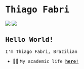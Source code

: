 # <samp>Thiago Fabri

<a href="https://www.linkedin.com/in/thiago-fabri-b125972ba/" target="_blank"><img src="https://img.shields.io/badge/LinkedIn-0077B5?style=for-the-badge&logo=linkedin&logoColor=white"  target="_blank"></a>
 <a href = "thiagofabri73@gmail.com"><img src="https://img.shields.io/badge/Gmail-D14836?style=for-the-badge&logo=gmail&logoColor=white" target="_blank"></a>
## <samp>Hello World!</samp>

<samp>I'm Thiago Fabri, Brazilian 

- 👨‍🎓&nbsp;<samp>My academic life [__here!__](https://github.com/TFabri970sw/list-of-courses-certifications)</samp>
